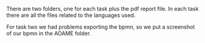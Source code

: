 
There are two folders, one for each task plus the pdf report file. In each task there are all the files related to the languages ​​used.

For task two we had problems exporting the bpmn, so we put a screenshot of our bpmn in the AOAME folder.
